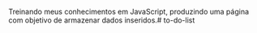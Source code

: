 Treinando meus conhecimentos em JavaScript, produzindo uma página com objetivo de armazenar dados inseridos.# to-do-list
